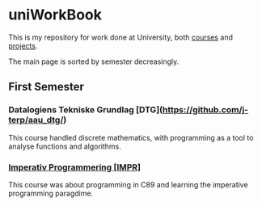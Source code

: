 # uniWorkBook

This is my repository for work done at University, both [courses](./courses) and [projects](./projects).

The main page is sorted by semester decreasingly.

## First Semester

### Datalogiens Tekniske Grundlag \[DTG\](https://github.com/j-terp/aau_dtg/)

This course handled discrete mathematics, with programming as a tool to analyse functions and algorithms.

### [Imperativ Programmering \[IMPR\]](https://github.com/j-terp/aau_impr/)

This course was about programming in C89 and learning the imperative programming paragdime.
